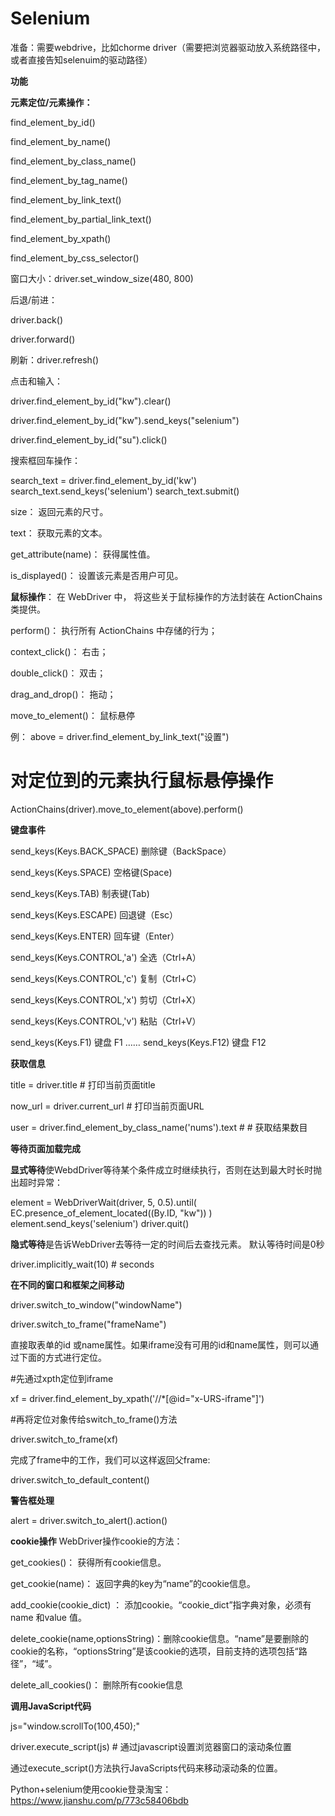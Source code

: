 Selenium
========

准备：需要webdrive，比如chorme driver（需要把浏览器驱动放入系统路径中，或者直接告知selenuim的驱动路径）

**功能**

**元素定位/元素操作：**

find_element_by_id()

find_element_by_name()

find_element_by_class_name()

find_element_by_tag_name()

find_element_by_link_text()

find_element_by_partial_link_text()

find_element_by_xpath()

find_element_by_css_selector()

窗口大小：driver.set_window_size(480, 800)

后退/前进：

driver.back()

driver.forward()

刷新：driver.refresh()

点击和输入：

driver.find_element_by_id("kw").clear() 

driver.find_element_by_id("kw").send_keys("selenium") 

driver.find_element_by_id("su").click()

搜索框回车操作：

search_text = driver.find_element_by_id('kw') search_text.send_keys('selenium') search_text.submit()

size： 返回元素的尺寸。

text： 获取元素的文本。

get_attribute(name)： 获得属性值。

is_displayed()： 设置该元素是否用户可见。

**鼠标操作**：
在 WebDriver 中， 将这些关于鼠标操作的方法封装在 ActionChains 类提供。

perform()： 执行所有 ActionChains 中存储的行为；

context_click()： 右击；

double_click()： 双击；

drag_and_drop()： 拖动；

move_to_element()： 鼠标悬停

例：
above = driver.find_element_by_link_text("设置")

# 对定位到的元素执行鼠标悬停操作

ActionChains(driver).move_to_element(above).perform()

**键盘事件**

send_keys(Keys.BACK_SPACE) 删除键（BackSpace）

send_keys(Keys.SPACE) 空格键(Space)

send_keys(Keys.TAB) 制表键(Tab)

send_keys(Keys.ESCAPE) 回退键（Esc）

send_keys(Keys.ENTER) 回车键（Enter）

send_keys(Keys.CONTROL,'a') 全选（Ctrl+A）

send_keys(Keys.CONTROL,'c') 复制（Ctrl+C）

send_keys(Keys.CONTROL,'x') 剪切（Ctrl+X）

send_keys(Keys.CONTROL,'v') 粘贴（Ctrl+V）

send_keys(Keys.F1) 键盘 F1
……
send_keys(Keys.F12) 键盘 F12

**获取信息**

title = driver.title # 打印当前页面title

now_url = driver.current_url # 打印当前页面URL

user = driver.find_element_by_class_name('nums').text # # 获取结果数目

**等待页面加载完成**

**显式等待**使WebdDriver等待某个条件成立时继续执行，否则在达到最大时长时抛出超时异常：

element = WebDriverWait(driver, 5, 0.5).until(
                      EC.presence_of_element_located((By.ID, "kw"))
                      )
element.send_keys('selenium')
driver.quit()

**隐式等待**是告诉WebDriver去等待一定的时间后去查找元素。 默认等待时间是0秒

driver.implicitly_wait(10) # seconds 

**在不同的窗口和框架之间移动**

driver.switch_to_window("windowName")

driver.switch_to_frame("frameName")

直接取表单的id 或name属性。如果iframe没有可用的id和name属性，则可以通过下面的方式进行定位。

#先通过xpth定位到iframe

xf = driver.find_element_by_xpath('//*[@id="x-URS-iframe"]')

#再将定位对象传给switch_to_frame()方法

driver.switch_to_frame(xf)

完成了frame中的工作，我们可以这样返回父frame:

driver.switch_to_default_content()

**警告框处理**

alert = driver.switch_to_alert().action()

**cookie操作**
WebDriver操作cookie的方法：

get_cookies()： 获得所有cookie信息。

get_cookie(name)： 返回字典的key为“name”的cookie信息。

add_cookie(cookie_dict) ： 添加cookie。“cookie_dict”指字典对象，必须有name 和value 值。

delete_cookie(name,optionsString)：删除cookie信息。“name”是要删除的cookie的名称，“optionsString”是该cookie的选项，目前支持的选项包括“路径”，“域”。

delete_all_cookies()： 删除所有cookie信息

**调用JavaScript代码**

js="window.scrollTo(100,450);"

driver.execute_script(js) # 通过javascript设置浏览器窗口的滚动条位置

通过execute_script()方法执行JavaScripts代码来移动滚动条的位置。

Python+selenium使用cookie登录淘宝：
https://www.jianshu.com/p/773c58406bdb



































